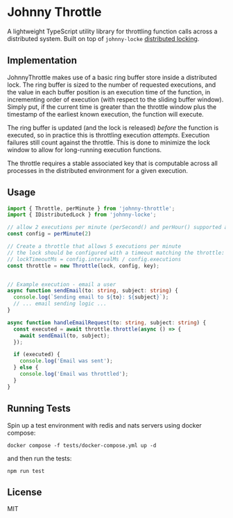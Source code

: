 # Johnny Throttle

A lightweight TypeScript utility library for throttling function calls across a distributed system. Built on top of `johnny-locke` [distributed locking](https://github.com/jbagatta/johnny-locke).

## Implementation

JohnnyThrottle makes use of a basic ring buffer store inside a distributed lock. The ring buffer is sized to the number of requested executions, and the value in each buffer position is an execution time of the function, in incrementing order of execution (with respect to the sliding buffer window). Simply put, if the current time is greater than the throttle window plus the timestamp of the earliest known execution, the function will execute.

The ring buffer is updated (and the lock is released) *before* the function is executed, so in practice this is throttling execution *attempts*. Execution failures still count against the throttle. This is done to minimize the lock window to allow for long-running execution functions.

The throttle requires a stable associated key that is computable across all processes in the distributed environment for a given execution.

## Usage

```typescript
import { Throttle, perMinute } from 'johnny-throttle';
import { IDistributedLock } from 'johnny-locke';

// allow 2 executions per minute (perSecond() and perHour() supported as well)
const config = perMinute(2)

// Create a throttle that allows 5 executions per minute
// the lock should be configured with a timeout matching the throttle:
// lockTimeoutMs = config.intervalMs / config.executions
const throttle = new Throttle(lock, config, key);


// Example execution - email a user
async function sendEmail(to: string, subject: string) {
  console.log(`Sending email to ${to}: ${subject}`);
  // ... email sending logic ...
}

async function handleEmailRequest(to: string, subject: string) {
  const executed = await throttle.throttle(async () => {
    await sendEmail(to, subject);
  });

  if (executed) {
    console.log('Email was sent');
  } else {
    console.log('Email was throttled');
  }
}
```

## Running Tests

Spin up a test environment with redis and nats servers using docker compose:
```
docker compose -f tests/docker-compose.yml up -d
```

and then run the tests:
```
npm run test
```

## License

MIT

